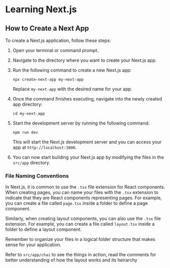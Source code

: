 # Learning Next.js

## How to Create a Next App

To create a Next.js application, follow these steps:

1. Open your terminal or command prompt.
2. Navigate to the directory where you want to create your Next.js app.
3. Run the following command to create a new Next.js app:

   ```
   npx create-next-app my-next-app
   ```

   Replace `my-next-app` with the desired name for your app.

4. Once the command finishes executing, navigate into the newly created app directory:

   ```
   cd my-next-app
   ```

5. Start the development server by running the following command:

   ```
   npm run dev
   ```

   This will start the Next.js development server and you can access your app at `http://localhost:3000`.

6. You can now start building your Next.js app by modifying the files in the `src/app` directory.

### File Naming Conventions

In Next.js, it is common to use the `.tsx` file extension for React components. When creating pages, you can name your files with the `.tsx` extension to indicate that they are React components representing pages. For example, you can create a file called `page.tsx` inside a folder to define a page component.

Similarly, when creating layout components, you can also use the `.tsx` file extension. For example, you can create a file called `layout.tsx` inside a folder to define a layout component.

Remember to organize your files in a logical folder structure that makes sense for your application.

Refer to `src/app/chai` to see the things in action, read the comments for better understanding of how the layout works and its heirarchy 